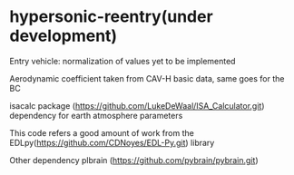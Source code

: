 # hypersonic-reentry(under development)
<Trajectory optimization of hypersonic reentry vehicle>
 
Entry vehicle: normalization of values yet to be implemented 

Aerodynamic coefficient taken from CAV-H basic data, same goes for the BC

isacalc package (https://github.com/LukeDeWaal/ISA_Calculator.git) dependency for earth atmosphere parameters

This code refers a good amount of work from the EDLpy(https://github.com/CDNoyes/EDL-Py.git) library

 Other dependency plbrain (https://github.com/pybrain/pybrain.git)
